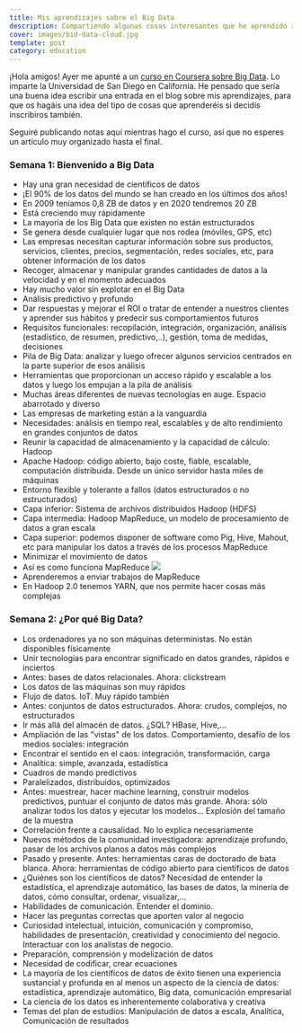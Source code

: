 ```yaml
---
title: Mis aprendizajes sobre el Big Data
description: Compartiendo algunas cosas interesantes que he aprendido recientemente
cover: images/bid-data-cloud.jpg
template: post
category: education
---
```


¡Hola amigos! Ayer me apunté a un [curso en Coursera sobre Big Data](https://www.coursera.org/specializations/big-data). Lo imparte la Universidad de San Diego en California. He pensado que sería una buena idea escribir una entrada en el blog sobre mis aprendizajes, para que os hagáis una idea del tipo de cosas que aprenderéis si decidís inscribiros también.

Seguiré publicando notas aquí mientras hago el curso, así que no esperes un artículo muy organizado hasta el final.

### Semana 1: Bienvenido a Big Data

- Hay una gran necesidad de científicos de datos
- ¡El 90% de los datos del mundo se han creado en los últimos dos años!
- En 2009 teníamos 0,8 ZB de datos y en 2020 tendremos 20 ZB
- Está creciendo muy rápidamente
- La mayoría de los Big Data que existen no están estructurados
- Se genera desde cualquier lugar que nos rodea (móviles, GPS, etc)
- Las empresas necesitan capturar información sobre sus productos, servicios, clientes, precios, segmentación, redes sociales, etc, para obtener información de los datos
- Recoger, almacenar y manipular grandes cantidades de datos a la velocidad y en el momento adecuados
- Hay mucho valor sin explotar en el Big Data
- Análisis predictivo y profundo
- Dar respuestas y mejorar el ROI o tratar de entender a nuestros clientes y aprender sus hábitos y predecir sus comportamientos futuros
- Requisitos funcionales: recopilación, integración, organización, análisis (estadístico, de resumen, predictivo,..), gestión, toma de medidas, decisiones
- Pila de Big Data: analizar y luego ofrecer algunos servicios centrados en la parte superior de esos análisis
- Herramientas que proporcionan un acceso rápido y escalable a los datos y luego los empujan a la pila de análisis
- Muchas áreas diferentes de nuevas tecnologías en auge. Espacio abarrotado y diverso
- Las empresas de marketing están a la vanguardia
- Necesidades: análisis en tiempo real, escalables y de alto rendimiento en grandes conjuntos de datos
- Reunir la capacidad de almacenamiento y la capacidad de cálculo: Hadoop
- Apache Hadoop: código abierto, bajo coste, fiable, escalable, computación distribuida. Desde un único servidor hasta miles de máquinas
- Entorno flexible y tolerante a fallos (datos estructurados o no estructurados)
- Capa inferior: Sistema de archivos distribuidos Hadoop (HDFS)
- Capa intermedia: Hadoop MapReduce, un modelo de procesamiento de datos a gran escala
- Capa superior: podemos disponer de software como Pig, Hive, Mahout, etc para manipular los datos a través de los procesos MapReduce
- Minimizar el movimiento de datos
- Así es como funciona MapReduce
![](/content/images/2015/10/mapreduce.png)
- Aprenderemos a enviar trabajos de MapReduce
- En Hadoop 2.0 tenemos YARN, que nos permite hacer cosas más complejas

### Semana 2: ¿Por qué Big Data?

- Los ordenadores ya no son máquinas deterministas. No están disponibles físicamente
- Unir tecnologías para encontrar significado en datos grandes, rápidos e inciertos
- Antes: bases de datos relacionales. Ahora: clickstream
- Los datos de las máquinas son muy rápidos
- Flujo de datos. IoT. Muy rápido también
- Antes: conjuntos de datos estructurados. Ahora: crudos, complejos, no estructurados
- Ir más allá del almacén de datos. ¿SQL? HBase, Hive,...
- Ampliación de las "vistas" de los datos. Comportamiento, desafío de los medios sociales: integración
- Encontrar el sentido en el caos: integración, transformación, carga
- Analítica: simple, avanzada, estadística
- Cuadros de mando predictivos
- Paralelizados, distribuidos, optimizados
- Antes: muestrear, hacer machine learning, construir modelos predictivos, puntuar el conjunto de datos más grande. Ahora: sólo analizar todos los datos y ejecutar los modelos... Explosión del tamaño de la muestra
- Correlación frente a causalidad. No lo explica necesariamente
- Nuevos métodos de la comunidad investigadora: aprendizaje profundo, pasar de los archivos planos a datos más complejos
- Pasado y presente. Antes: herramientas caras de doctorado de bata blanca. Ahora: herramientas de código abierto para científicos de datos
- ¿Quiénes son los científicos de datos? Necesidad de entender la estadística, el aprendizaje automático, las bases de datos, la minería de datos, cómo consultar, ordenar, visualizar,...
- Habilidades de comunicación. Entender el dominio.
- Hacer las preguntas correctas que aporten valor al negocio
- Curiosidad intelectual, intuición, comunicación y compromiso, habilidades de presentación, creatividad y conocimiento del negocio. Interactuar con los analistas de negocio.
- Preparación, comprensión y modelización de datos
- Necesidad de codificar, crear ecuaciones
- La mayoría de los científicos de datos de éxito tienen una experiencia sustancial y profunda en al menos un aspecto de la ciencia de datos: estadística, aprendizaje automático, Big data, comunicación empresarial
- La ciencia de los datos es inherentemente colaborativa y creativa
- Temas del plan de estudios: Manipulación de datos a escala, Analítica, Comunicación de resultados